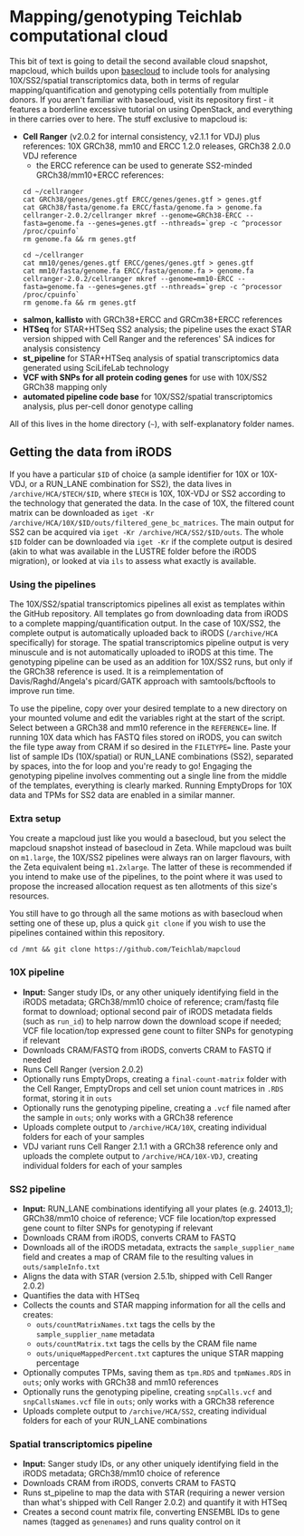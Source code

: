 # Mapping/genotyping Teichlab computational cloud

This bit of text is going to detail the second available cloud snapshot, mapcloud, which builds upon [basecloud](https://github.com/Teichlab/basecloud) to include tools for analysing 10X/SS2/spatial transcriptomics data, both in terms of regular mapping/quantification and genotyping cells potentially from multiple donors. If you aren't familiar with basecloud, visit its repository first - it features a borderline excessive tutorial on using OpenStack, and everything in there carries over to here. The stuff exclusive to mapcloud is:

* **Cell Ranger** (v2.0.2 for internal consistency, v2.1.1 for VDJ) plus references: 10X GRCh38, mm10 and ERCC 1.2.0 releases, GRCh38 2.0.0 VDJ reference
	- the ERCC reference can be used to generate SS2-minded GRCh38/mm10+ERCC references:
	```
	cd ~/cellranger
	cat GRCh38/genes/genes.gtf ERCC/genes/genes.gtf > genes.gtf
	cat GRCh38/fasta/genome.fa ERCC/fasta/genome.fa > genome.fa
	cellranger-2.0.2/cellranger mkref --genome=GRCh38-ERCC --fasta=genome.fa --genes=genes.gtf --nthreads=`grep -c ^processor /proc/cpuinfo`
	rm genome.fa && rm genes.gtf
	
	cd ~/cellranger
	cat mm10/genes/genes.gtf ERCC/genes/genes.gtf > genes.gtf
	cat mm10/fasta/genome.fa ERCC/fasta/genome.fa > genome.fa
	cellranger-2.0.2/cellranger mkref --genome=mm10-ERCC --fasta=genome.fa --genes=genes.gtf --nthreads=`grep -c ^processor /proc/cpuinfo`
	rm genome.fa && rm genes.gtf
	```
* **salmon, kallisto** with GRCh38+ERCC and GRCm38+ERCC references
* **HTSeq** for STAR+HTSeq SS2 analysis; the pipeline uses the exact STAR version shipped with Cell Ranger and the references' SA indices for analysis consistency
* **st_pipeline** for STAR+HTSeq analysis of spatial transcriptomics data generated using SciLifeLab technology
* **VCF with SNPs for all protein coding genes** for use with 10X/SS2 GRCh38 mapping only
* **automated pipeline code base** for 10X/SS2/spatial transcriptomics analysis, plus per-cell donor genotype calling

All of this lives in the home directory (`~`), with self-explanatory folder names.

## Getting the data from iRODS

If you have a particular `$ID` of choice (a sample identifier for 10X or 10X-VDJ, or a RUN_LANE combination for SS2), the data lives in `/archive/HCA/$TECH/$ID`, where `$TECH` is 10X, 10X-VDJ or SS2 according to the technology that generated the data. In the case of 10X, the filtered count matrix can be downloaded as `iget -Kr /archive/HCA/10X/$ID/outs/filtered_gene_bc_matrices`. The main output for SS2 can be acquired via `iget -Kr /archive/HCA/SS2/$ID/outs`. The whole `$ID` folder can be downloaded via `iget -Kr` if the complete output is desired (akin to what was available in the LUSTRE folder before the iRODS migration), or looked at via `ils` to assess what exactly is available.

### Using the pipelines

The 10X/SS2/spatial transcriptomics pipelines all exist as templates within the GitHub repository. All templates go from downloading data from iRODS to a complete mapping/quantification output. In the case of 10X/SS2, the complete output is automatically uploaded back to iRODS (`/archive/HCA` specifically) for storage. The spatial transcriptomics pipeline output is very minuscule and is not automatically uploaded to iRODS at this time. The genotyping pipeline can be used as an addition for 10X/SS2 runs, but only if the GRCh38 reference is used. It is a reimplementation of Davis/Raghd/Angela's picard/GATK approach with samtools/bcftools to improve run time.

To use the pipeline, copy over your desired template to a new directory on your mounted volume and edit the variables right at the start of the script. Select between a GRCh38 and mm10 reference in the `REFERENCE=` line. If running 10X data which has FASTQ files stored on iRODS, you can switch the file type away from CRAM if so desired in the `FILETYPE=` line. Paste your list of sample IDs (10X/spatial) or RUN_LANE combinations (SS2), separated by spaces, into the for loop and you're ready to go! Engaging the genotyping pipeline involves commenting out a single line from the middle of the templates, everything is clearly marked. Running EmptyDrops for 10X data and TPMs for SS2 data are enabled in a similar manner.

### Extra setup

You create a mapcloud just like you would a basecloud, but you select the mapcloud snapshot instead of basecloud in Zeta. While mapcloud was built on `m1.large`, the 10X/SS2 pipelines were always ran on larger flavours, with the Zeta equivalent being `m1.2xlarge`. The latter of these is recommended if you intend to make use of the pipelines, to the point where it was used to propose the increased allocation request as ten allotments of this size's resources.

You still have to go through all the same motions as with basecloud when setting one of these up, plus a quick `git clone` if you wish to use the pipelines contained within this repository.

	cd /mnt && git clone https://github.com/Teichlab/mapcloud

### 10X pipeline
* **Input:** Sanger study IDs, or any other uniquely identifying field in the iRODS metadata; GRCh38/mm10 choice of reference; cram/fastq file format to download; optional second pair of iRODS metadata fields (such as `run_id`) to help narrow down the download scope if needed; VCF file location/top expressed gene count to filter SNPs for genotyping if relevant
* Downloads CRAM/FASTQ from iRODS, converts CRAM to FASTQ if needed
* Runs Cell Ranger (version 2.0.2)
* Optionally runs EmptyDrops, creating a `final-count-matrix` folder with the Cell Ranger, EmptyDrops and cell set union count matrices in `.RDS` format, storing it in `outs`
* Optionally runs the genotyping pipeline, creating a `.vcf` file named after the sample in `outs`; only works with a GRCh38 reference
* Uploads complete output to `/archive/HCA/10X`, creating individual folders for each of your samples
* VDJ variant runs Cell Ranger 2.1.1 with a GRCh38 reference only and uploads the complete output to `/archive/HCA/10X-VDJ`, creating individual folders for each of your samples

### SS2 pipeline
* **Input:** RUN_LANE combinations identifying all your plates (e.g. 24013_1); GRCh38/mm10 choice of reference; VCF file location/top expressed gene count to filter SNPs for genotyping if relevant
* Downloads CRAM from iRODS, converts CRAM to FASTQ
* Downloads all of the iRODS metadata, extracts the `sample_supplier_name` field and creates a map of CRAM file to the resulting values in `outs/sampleInfo.txt`
* Aligns the data with STAR (version 2.5.1b, shipped with Cell Ranger 2.0.2)
* Quantifies the data with HTSeq
* Collects the counts and STAR mapping information for all the cells and creates:
	-	`outs/countMatrixNames.txt` tags the cells by the `sample_supplier_name` metadata
	-	`outs/countMatrix.txt` tags the cells by the CRAM file name
	-	`outs/uniqueMappedPercent.txt` captures the unique STAR mapping percentage
* Optionally computes TPMs, saving them as `tpm.RDS` and `tpmNames.RDS` in `outs`; only works with GRCh38 and mm10 references
* Optionally runs the genotyping pipeline, creating `snpCalls.vcf` and `snpCallsNames.vcf` file in `outs`; only works with a GRCh38 reference
* Uploads complete output to `/archive/HCA/SS2`, creating individual folders for each of your RUN_LANE combinations

### Spatial transcriptomics pipeline
* **Input:** Sanger study IDs, or any other uniquely identifying field in the iRODS metadata; GRCh38/mm10 choice of reference
* Downloads CRAM from iRODS, converts CRAM to FASTQ
* Runs st_pipeline to map the data with STAR (requiring a newer version than what's shipped with Cell Ranger 2.0.2) and quantify it with HTSeq
* Creates a second count matrix file, converting ENSEMBL IDs to gene names (tagged as `genenames`) and runs quality control on it
